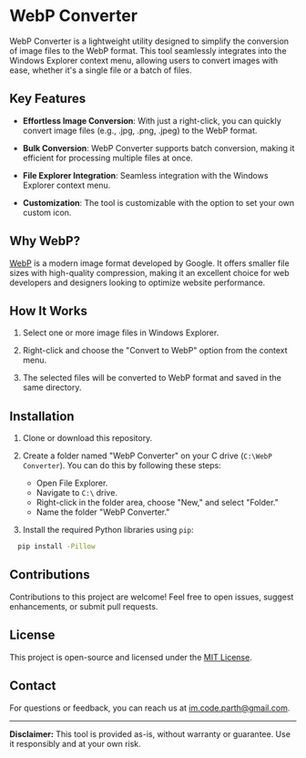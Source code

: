 # WebP Converter

WebP Converter is a lightweight utility designed to simplify the conversion of image files to the WebP format. This tool seamlessly integrates into the Windows Explorer context menu, allowing users to convert images with ease, whether it's a single file or a batch of files.

## Key Features

- **Effortless Image Conversion**: With just a right-click, you can quickly convert image files (e.g., .jpg, .png, .jpeg) to the WebP format.

- **Bulk Conversion**: WebP Converter supports batch conversion, making it efficient for processing multiple files at once.

- **File Explorer Integration**: Seamless integration with the Windows Explorer context menu.

- **Customization**: The tool is customizable with the option to set your own custom icon.

## Why WebP?

[WebP](https://developers.google.com/speed/webp) is a modern image format developed by Google. It offers smaller file sizes with high-quality compression, making it an excellent choice for web developers and designers looking to optimize website performance.

## How It Works

1. Select one or more image files in Windows Explorer.

2. Right-click and choose the "Convert to WebP" option from the context menu.

3. The selected files will be converted to WebP format and saved in the same directory.

## Installation

1. Clone or download this repository.

2. Create a folder named "WebP Converter" on your C drive (`C:\WebP Converter`). You can do this by following these steps:
   - Open File Explorer.
   - Navigate to `C:\` drive.
   - Right-click in the folder area, choose "New," and select "Folder."
   - Name the folder "WebP Converter."

3. Install the required Python libraries using `pip`:
```bash
  pip install -Pillow
```

## Contributions

Contributions to this project are welcome! Feel free to open issues, suggest enhancements, or submit pull requests.

## License

This project is open-source and licensed under the [MIT License](LICENSE).

## Contact

For questions or feedback, you can reach us at [im.code.parth@gmail.com](mailto:im.code.parth@gmail.com).

---

**Disclaimer:** This tool is provided as-is, without warranty or guarantee. Use it responsibly and at your own risk.
